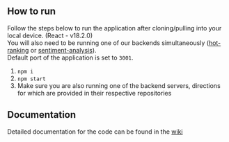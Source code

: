 ## How to run
Follow the steps below to run the application after cloning/pulling into your local device. (React - v18.2.0)  
You will also need to be running one of our backends simultaneously ([hot-ranking](https://github.com/Vikalp-Social/hot-ranking) or [sentiment-analysis](https://github.com/Vikalp-Social/sentiment-analysis)).  
Default port of the application is set to `3001`.

1) `npm i`
2) `npm start`
3) Make sure you are also running one of the backend servers, directions for which are provided in their respective repositories

## Documentation
Detailed documentation for the code can be found in the [wiki](https://github.com/Vikalp-Social/mystodon/wiki)
